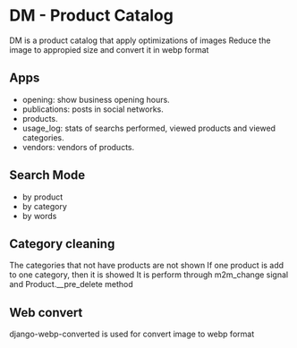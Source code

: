 # DM - Product Catalog
DM is a product catalog that apply optimizations of images 
Reduce the image to appropied size and convert it in webp format

## Apps
- opening: show business opening hours.
- publications: posts in social networks.
- products.
- usage_log: stats of searchs performed, viewed products and viewed categories.
- vendors: vendors of products.

## Search Mode

- by product
- by category
- by words


## Category cleaning

The categories that not have products are not shown
If one product is add to one category, then it is showed
It is perform through m2m_change signal and Product.__pre_delete method

## Web convert 

django-webp-converted is used for convert image to webp format

